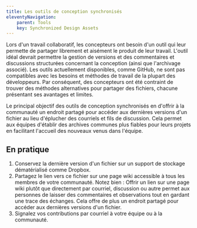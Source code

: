 ```yaml
---
title: Les outils de conception synchronisés
eleventyNavigation:
    parent: Tools
    key: Synchronized Design Assets
---
```


Lors d'un travail collaboratif, les concepteurs ont besoin d'un outil qui leur permette de partager librement et
aisément le produit de leur travail. L'outil idéal devrait permettre la gestion de versions et des commentaires et
discussions structurées concernant la conception (ainsi que l'archivage associé). Les outils actuellement disponibles,
comme GitHub, ne sont pas compatibles avec les besoins et méthodes de travail de la plupart des développeurs. Par
conséquent, des concepteurs ont été contraint de trouver des méthodes alternatives pour partager des fichiers, chacune
présentant ses avantages et limites.

Le principal objectif des outils de conception synchronisés en d'offrir à la communauté un endroit partagé pour accéder
aux dernières versions d'un fichier au lieu d'éplucher des courriels et fils de discussion. Cela permet aux équipes
d'établir des archives communes plus fiables pour leurs projets en facilitant l'accueil des nouveaux venus dans
l'équipe.

## En pratique

1. Conservez la dernière version d'un fichier sur un support de stockage dématérialisé comme Dropbox.
2. Partagez le lien vers ce fichier sur une page wiki accessible à tous les membres de votre communauté. Notez bien :
   Offrir un lien sur une page wiki plutôt que directement par courriel, discussion ou autre permet aux personnes de
   laisser des commentaires et observations tout en gardant une trace des échanges. Cela offre de plus un endroit
   partagé pour accéder aux dernières versions d'un fichier.
3. Signalez vos contributions par courriel à votre équipe ou à la communauté.
